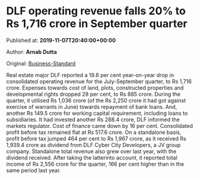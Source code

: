 
# DLF operating revenue falls 20% to Rs 1,716 crore in September quarter

Published at: **2019-11-07T20:40:00+00:00**

Author: **Arnab Dutta**

Original: [Business-Standard](https://www.business-standard.com/article/companies/dlf-operating-revenue-falls-20-to-rs-1-716-crore-in-september-quarter-119110800070_1.html)

Real estate major DLF reported a 19.8 per cent year-on-year drop in consolidated operating revenue for the July-September quarter, to Rs 1,716 crore. Expenses towards cost of land, plots, constructed properties and developmental rights dropped 28 per cent, to Rs 885 crore.
During the quarter, it utilised Rs 1,036 crore (of the Rs 2,250 crore it had got against exercise of warrants in June) towards repayment of bank loans. And, another Rs 149.5 crore for working capital requirement, including loans to subsidiaries. It had invested another Rs 288.4 crore, DLF informed the markets regulator.
Cost of finance came down by 16 per cent. Consolidated profit before tax remained flat at Rs 517.6 crore.
On a standalone basis, profit before tax jumped 464 per cent to Rs 1,967 crore, as it received Rs 1,939.4 crore as dividend from DLF Cyber City Developers, a JV group company.
Standalone total revenue also grew over last year, with the dividend received. After taking the latterinto account, it reported total income of Rs 2,556 crore for the quarter, 166 per cent higher than in the same period last year.
